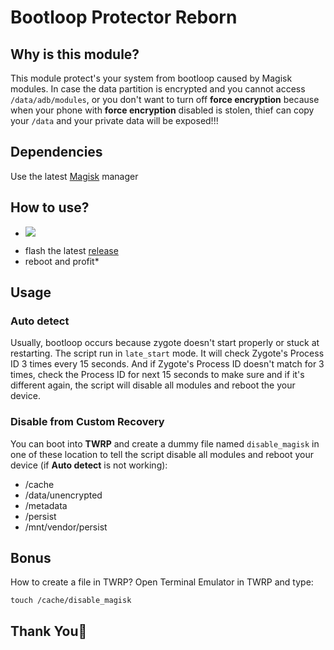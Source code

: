 # Bootloop Protector Reborn

## Why is this module?
This module protect's your system from bootloop caused by Magisk modules. In case the data partition is encrypted and you cannot access `/data/adb/modules`, or you don't want to turn off **force encryption** because when your phone with **force encryption** disabled is stolen, thief can copy your `/data` and your private data will be exposed!!! 

## Dependencies
Use the latest [Magisk](https://magiskmanager.com/) manager

## How to use?
- <p align="left">
  <img src="https://img.shields.io/github/downloads/Nayemhasan/Bootloop_Protector_Reborn/total?style=social">
</p>

 - flash the latest [release](https://github.com/Nayemhasan/Bootloop_Protector_Reborn/releases)
 - reboot and profit*


## Usage

### Auto detect
Usually, bootloop occurs because zygote doesn't start properly or stuck at restarting. The script run in `late_start` mode. It will check Zygote's Process ID 3 times every 15 seconds.  And if Zygote's Process ID doesn't match for 3 times, check the Process ID for next 15 seconds to make sure and if it's different again, the script will disable all modules and reboot the your device.

### Disable from Custom Recovery
You can boot into **TWRP** and create a dummy file named `disable_magisk` in one of these location to tell the script disable all modules and reboot your device (if **Auto detect** is not working):
- /cache
- /data/unencrypted
- /metadata
- /persist
- /mnt/vendor/persist

## Bonus
How to create a file in TWRP? Open Terminal Emulator in TWRP and type:

```
touch /cache/disable_magisk
```

## Thank You🍉

